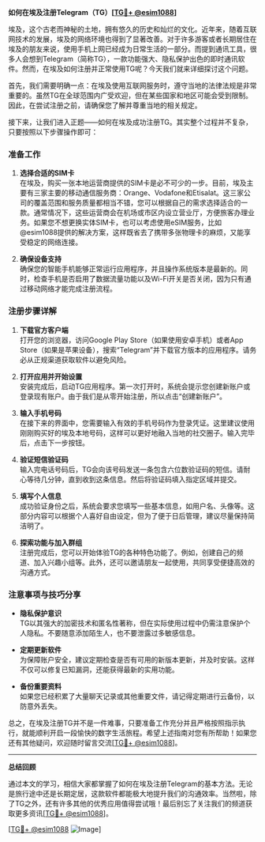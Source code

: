 **如何在埃及注册Telegram（TG）[[TG💪+ @esim1088](https://t.me/s/esim1088)]**

埃及，这个古老而神秘的土地，拥有悠久的历史和灿烂的文化。近年来，随着互联网技术的发展，埃及的网络环境也得到了显著改善。对于许多游客或者长期居住在埃及的朋友来说，使用手机上网已经成为日常生活的一部分。而提到通讯工具，很多人会想到Telegram（简称TG），一款功能强大、隐私保护出色的即时通讯软件。然而，在埃及如何注册并正常使用TG呢？今天我们就来详细探讨这个问题。

首先，我们需要明确一点：在埃及使用互联网服务时，遵守当地的法律法规是非常重要的。虽然TG在全球范围内广受欢迎，但在某些国家和地区可能会受到限制。因此，在尝试注册之前，请确保您了解并尊重当地的相关规定。

接下来，让我们进入正题——如何在埃及成功注册TG。其实整个过程并不复杂，只要按照以下步骤操作即可：

### 准备工作

1. **选择合适的SIM卡**  
   在埃及，购买一张本地运营商提供的SIM卡是必不可少的一步。目前，埃及主要有三家主要的移动通信服务商：Orange、Vodafone和Etisalat。这三家公司的覆盖范围和服务质量都相当不错，您可以根据自己的需求选择适合的一款。通常情况下，这些运营商会在机场或市区内设立营业厅，方便旅客办理业务。如果您不想更换实体SIM卡，也可以考虑使用eSIM服务，比如@esim1088提供的解决方案，这样既省去了携带多张物理卡的麻烦，又能享受稳定的网络连接。

2. **确保设备支持**  
   确保您的智能手机能够正常运行应用程序，并且操作系统版本是最新的。同时，检查手机是否启用了数据流量功能以及Wi-Fi开关是否关闭，因为只有通过移动网络才能完成注册流程。

### 注册步骤详解

1. **下载官方客户端**  
   打开您的浏览器，访问Google Play Store（如果使用安卓手机）或者App Store（如果是苹果设备），搜索“Telegram”并下载官方版本的应用程序。请务必从正规渠道获取软件以避免风险。

2. **打开应用并开始设置**  
   安装完成后，启动TG应用程序。第一次打开时，系统会提示您创建新账户或登录现有账户。由于我们是从零开始注册，所以点击“创建新账户”。

3. **输入手机号码**  
   在接下来的界面中，您需要输入有效的手机号码作为登录凭证。这里建议使用刚刚购买好的埃及本地号码，这样可以更好地融入当地的社交圈子。输入完毕后，点击下一步按钮。

4. **验证短信验证码**  
   输入完电话号码后，TG会向该号码发送一条包含六位数验证码的短信。请耐心等待几分钟，直到收到这条信息。然后将验证码填入指定区域并提交。

5. **填写个人信息**  
   成功验证身份之后，系统会要求您填写一些基本信息，如用户名、头像等。这部分内容可以根据个人喜好自由设定，但为了便于日后管理，建议尽量保持简洁明了。

6. **探索功能与加入群组**  
   注册完成后，您可以开始体验TG的各种特色功能了。例如，创建自己的频道、加入兴趣小组等。此外，还可以邀请朋友一起使用，共同享受便捷高效的沟通方式。

### 注意事项与技巧分享

- **隐私保护意识**  
  TG以其强大的加密技术和匿名性著称，但在实际使用过程中仍需注意保护个人隐私。不要随意添加陌生人，也不要泄露过多敏感信息。

- **定期更新软件**  
  为保障账户安全，建议定期检查是否有可用的新版本更新，并及时安装。这样不仅可以修复已知漏洞，还能获得最新的实用功能。

- **备份重要资料**  
  如果您已经积累了大量聊天记录或其他重要文件，请记得定期进行云备份，以防意外丢失。

总之，在埃及注册TG并不是一件难事，只要准备工作充分并且严格按照指示执行，就能顺利开启一段愉快的数字生活旅程。希望上述指南对您有所帮助！如果您还有其他疑问，欢迎随时留言交流[[TG💪+ @esim1088](https://t.me/s/esim1088)]。

---

**总结回顾**  

通过本文的学习，相信大家都掌握了如何在埃及注册Telegram的基本方法。无论是旅行途中还是长期定居，这款软件都能极大地提升我们的沟通效率。当然啦，除了TG之外，还有许多其他的优秀应用值得尝试哦！最后别忘了关注我们的频道获取更多资讯[[TG💪+ @esim1088](https://t.me/s/esim1088)]。

[[TG💪+ @esim1088](https://t.me/s/esim1088) ![Image](https://i.postimg.cc/4NQfJmqS/Snipaste-2025-05-13-00-14-12.png)]